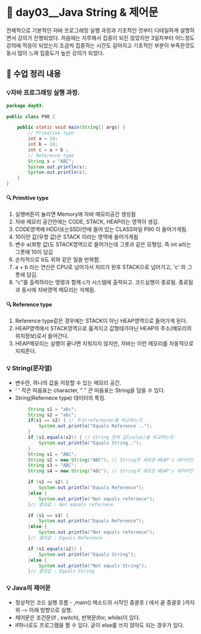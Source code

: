# **📢 day03\_\_Java String & 제어문**

전체적으로 기본적인 자바 프로그래밍 실행 과정과 기초적인 것부터 디테일하게 설명하면서 강의가 진행되었다. 처음에는 지루해서 집중이 되진 않았지만 3일차부터 어느정도 강의에 적응이 되었는지 조금씩 집중하는 시간도 길어지고 기초적인 부분이 부족한것도 동시 많이 느껴 집중도가 높은 강의가 되었다.

## **📌 수업 정리 내용**

### 💡자바 프로그래밍 실행 과정.

```java
package day03;

public class P90 {

	public static void main(String[] args) {
		// Primitive type
		int a = 10;
		int b = 10;
		int c = a + b ;
		// Reference type
		String s = "ABC";
		System.out.println(s);
		System.out.println(c);
	}
}
```

#### 🔍 **Primitive type**

1. 실행버튼이 눌리면 Memory에 자바 메모리공간 생성됨
2. 자바 메모리 공간안에는 CODE, STACK, HEAP라는 영역이 생김.
3. CODE영역에 HDD(또는SSD)안에 들어 있는 CLASS파일 P90 이 들어가게됨.
4. 10이란 값(우항 값)은 STACK 이라는 영역에 들어가게됨
5. 변수 a(좌항 값)도 STACK영역으로 들어가는데 그릇과 같은 모형임. 즉 int a라는 그릇에 10이 담김
6. 순차적으로 b도 위와 같은 일을 반복함.
7. a + b 라는 연산은 CPU로 넘어가서 처리가 된후 STACK으로 넘어가고, 'c' 의 그릇에 담김.
8. "c"를 출력하라는 명령과 함께 c가 시스템에 출력되고. 코드실행이 종료됨. 종료됨과 동시에 자바영역 메모리는 삭제됨.

#### 🔍 **Reference type**

1. Reference type같은 경우에는 STACK이 아닌 HEAP영역으로 들어가게 된다.
2. HEAP영역에서 STACK영역으로 옮겨지고 값형태가아닌 HEAP의 주소(메모리의 위치정보)로서 들어간다.
3. HEAP메모리는 실행이 끝나면 지워지지 않지만, 자바는 이런 메모리를 자동적으로 지워준다.

### **💡 String(문자열)**

- 변수란, 하나의 값을 저장할 수 있는 메모리 공간.
- ' ' 작은 따옴표는 character, " " 큰 따옴표는 String을 담을 수 있다.
- String(Refernece type) 데이터의 특징.

```java
		String s1 = "abc";
		String s2 = "abc";
		if(s1 == s2) { // 주소(reference)를 비교하는것.
			System.out.println("Equals Reference ..");
		}
		if (s1.equals(s2)) { // String 안의 값(value)을 비교하는것
			System.out.println("Equals String..");
		}
		String s1 = "ABC";
		String s2 = new String("ABC"); // String의 새로운 HEAP's 데이터인 주소를 만듦
		String s3 = "ABC";
		String s4 = new String("ABC"); // String의 새로운 HEAP's 데이터인 주소를 만듦

		if (s1 == s2) {
			System.out.println("Equals Reference");
		}else {
			System.out.println("Not equals refernece");
		}// 결과값 : Not equals refernece

		if (s1 == s3) {
			System.out.println("Equals Reference");
		}else {
			System.out.println("Not equals refernece");
		}// 결과값 : Equals Reference

		if (s1.equals(s2)) {
			System.out.println("Equals String");
		}else {
			System.out.println("Not equals String");
		}// 결과값 : Equals String
```

### **💡 Java의 제어문**

- 정상적인 코드 실행 흐름 - ,main() 메소드의 시작인 중괄호 ( 에서 끝 중괄호 }까지 위 -> 아래 방향으로 실행.
- 제어문은 조건문(if , switch), 반복문(for, while)이 있다.
- if하나로도 프로그램을 짤 수 있다. 굳이 else를 쓰지 않아도 되는 경우가 있다.
